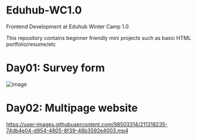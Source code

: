 # Eduhub-WC1.0
Frontend Development at Eduhub Winter Camp 1.0

This repository contains beginner friendly mini projects such as basic HTML portfolio/resume/etc 

# Day01: Survey form
![image](https://user-images.githubusercontent.com/98503314/211203223-860a154d-3f2f-477e-bc13-2e83fe9d2677.png)

# Day02: Multipage website
https://user-images.githubusercontent.com/98503314/211318235-74db4e04-d954-4805-8f39-48b3592e4003.mp4

